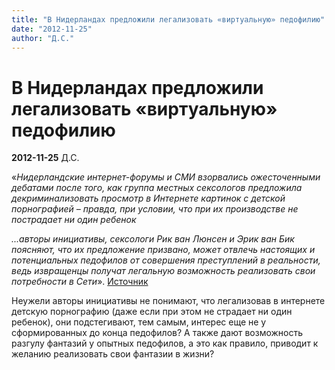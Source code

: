 ```yaml
---
title: "В Нидерландах предложили легализовать «виртуальную» педофилию"
date: "2012-11-25"
author: "Д.С."
---
```


# В Нидерландах предложили легализовать «виртуальную» педофилию

**2012-11-25** Д.С.

«*Нидерландские интернет-форумы и СМИ взорвались ожесточенными дебатами после того, как группа местных сексологов предложила декриминализовать просмотр в Интернете картинок с детской порнографией – правда, при условии, что при их производстве не пострадает ни один ребенок*

*...авторы инициативы, сексологи Рик ван Люнсен и Эрик ван Бик поясняют, что их предложение призвано, может отвлечь настоящих и потенциальных педофилов от совершения преступлений в реальности, ведь извращенцы получат легальную возможность реализовать свои потребности в Сети*». [Источник](http://vz.ru/news/2012/11/19/607912.html)

Неужели авторы инициативы не понимают, что легализовав в интернете детскую порнографию (даже если при этом не страдает ни один ребенок), они подстегивают, тем самым, интерес еще не у сформированных до конца педофилов? А также дают возможность разгулу фантазий у опытных педофилов, а это как правило, приводит к желанию реализовать свои фантазии в жизни?